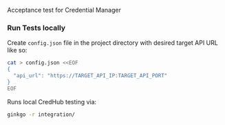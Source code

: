 

Acceptance test for Credential Manager

### Run Tests locally

Create `config.json` file in the project directory with desired target API URL like so:
```sh
cat > config.json <<EOF
{
  "api_url": "https://TARGET_API_IP:TARGET_API_PORT"
}
EOF
```

Runs local CredHub testing via:

```sh
ginkgo -r integration/
```
